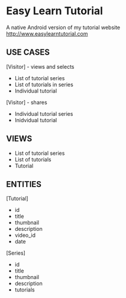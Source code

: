 Easy Learn Tutorial
===================

A native Android version of my tutorial website http://www.easylearntutorial.com


USE CASES
---------

[Visitor] - views and selects
  * List of tutorial series
  * List of tutorials in series
  * Individual tutorial

[Visitor] - shares
  * Individual tutorial series
  * Inidvidual tutorial


VIEWS
-----

  * List of tutorial series
  * List of tutorials
  * Tutorial


ENTITIES
--------

[Tutorial]
  * id
  * title
  * thumbnail
  * description
  * video_id
  * date

[Series]
  * id
  * title
  * thumbnail
  * description
  * tutorials

